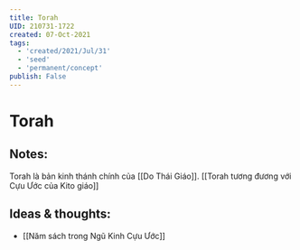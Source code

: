 ```yaml
---
title: Torah
UID: 210731-1722
created: 07-Oct-2021
tags:
  - 'created/2021/Jul/31'
  - 'seed'
  - 'permanent/concept'
publish: False
---
```

# Torah

## Notes:
Torah là bản kinh thánh chính của [[Do Thái Giáo]]. [[Torah tương đương với Cựu Ước của Kito giáo]]

## Ideas & thoughts:
- [[Năm sách trong Ngũ Kinh Cựu Ước]]
